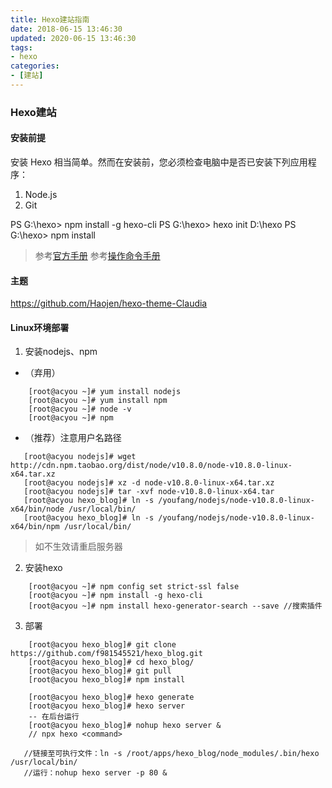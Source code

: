 ```yaml
---
title: Hexo建站指南
date: 2018-06-15 13:46:30
updated: 2020-06-15 13:46:30
tags: 
- hexo
categories:
- [建站]
---
```

### Hexo建站 


#### 安装前提
安装 Hexo 相当简单。然而在安装前，您必须检查电脑中是否已安装下列应用程序：
1. Node.js
2. Git

PS G:\hexo> npm install -g hexo-cli
PS G:\hexo> hexo init D:\hexo
PS G:\hexo> npm install

> 参考[官方手册](https://hexo.io/zh-cn/docs/setup.html)
> 参考[操作命令手册](https://hexo.io/zh-cn/docs/commands)

#### 主题
https://github.com/Haojen/hexo-theme-Claudia

#### Linux环境部署

1. 安装nodejs、npm
 - （弃用）
```
	[root@acyou ~]# yum install nodejs
	[root@acyou ~]# yum install npm
	[root@acyou ~]# node -v
	[root@acyou ~]# npm
```
 - （推荐）注意用户名路径
 ```
	[root@acyou nodejs]# wget http://cdn.npm.taobao.org/dist/node/v10.8.0/node-v10.8.0-linux-x64.tar.xz
	[root@acyou nodejs]# xz -d node-v10.8.0-linux-x64.tar.xz
	[root@acyou nodejs]# tar -xvf node-v10.8.0-linux-x64.tar 
	[root@acyou hexo_blog]# ln -s /youfang/nodejs/node-v10.8.0-linux-x64/bin/node /usr/local/bin/
	[root@acyou hexo_blog]# ln -s /youfang/nodejs/node-v10.8.0-linux-x64/bin/npm /usr/local/bin/
 ```
> 如不生效请重启服务器
2. 安装hexo
```
	[root@acyou ~]# npm config set strict-ssl false
	[root@acyou ~]# npm install -g hexo-cli
	[root@acyou ~]# npm install hexo-generator-search --save //搜索插件
```
3. 部署
```
	[root@acyou hexo_blog]# git clone https://github.com/f981545521/hexo_blog.git
	[root@acyou hexo_blog]# cd hexo_blog/
	[root@acyou hexo_blog]# git pull
	[root@acyou hexo_blog]# npm install
	
	[root@acyou hexo_blog]# hexo generate
	[root@acyou hexo_blog]# hexo server
	-- 在后台运行
	[root@acyou hexo_blog]# nohup hexo server &
    // npx hexo <command>

   //链接至可执行文件：ln -s /root/apps/hexo_blog/node_modules/.bin/hexo /usr/local/bin/
   //运行：nohup hexo server -p 80 &
```
